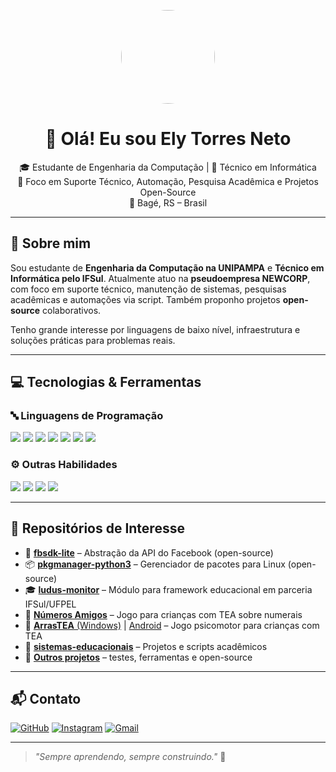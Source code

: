 <p align="center">
  <img src="https://avatars.githubusercontent.com/u/21012982?v=4" width="150" height="150" style="border-radius: 50%;" />
</p>

<h1 align="center">👋 Olá! Eu sou Ely Torres Neto</h1>
<p align="center">
  🎓 Estudante de Engenharia da Computação | 💼 Técnico em Informática <br>
  🔧 Foco em Suporte Técnico, Automação, Pesquisa Acadêmica e Projetos Open-Source <br>
  📍 Bagé, RS – Brasil
</p>

---

## 🧠 Sobre mim

Sou estudante de **Engenharia da Computação na UNIPAMPA** e **Técnico em Informática pelo IFSul**. Atualmente atuo na **pseudoempresa NEWCORP**, com foco em suporte técnico, manutenção de sistemas, pesquisas acadêmicas e automações via script. Também proponho projetos **open-source** colaborativos.

Tenho grande interesse por linguagens de baixo nível, infraestrutura e soluções práticas para problemas reais.

---

## 💻 Tecnologias & Ferramentas

### 🔤 Linguagens de Programação
<div>
  <img src="https://img.shields.io/badge/C-A8B9CC?style=for-the-badge&logo=c&logoColor=black"/>
  <img src="https://img.shields.io/badge/C++-00599C?style=for-the-badge&logo=cplusplus&logoColor=white"/>
  <img src="https://img.shields.io/badge/C%23-239120?style=for-the-badge&logo=csharp&logoColor=white"/>
  <img src="https://img.shields.io/badge/Python-3776AB?style=for-the-badge&logo=python&logoColor=white"/>
  <img src="https://img.shields.io/badge/JavaScript-F7DF1E?style=for-the-badge&logo=javascript&logoColor=black"/>
  <img src="https://img.shields.io/badge/TypeScript-3178C6?style=for-the-badge&logo=typescript&logoColor=white"/>
  <img src="https://img.shields.io/badge/SQL-4479A1?style=for-the-badge&logo=postgresql&logoColor=white"/>
</div>

### ⚙️ Outras Habilidades
<div>
  <img src="https://img.shields.io/badge/Git-F05032?style=for-the-badge&logo=git&logoColor=white"/>
  <img src="https://img.shields.io/badge/Linux-FCC624?style=for-the-badge&logo=linux&logoColor=black"/>
  <img src="https://img.shields.io/badge/CLI-000000?style=for-the-badge&logo=gnu-bash&logoColor=white"/>
  <img src="https://img.shields.io/badge/Scrum-6DB33F?style=for-the-badge&logo=scrumalliance&logoColor=white"/>
</div>

---

## 📂 Repositórios de Interesse

- 🔧 [**fbsdk-lite**](https://github.com/netoe1/fbsdk-lite) – Abstração da API do Facebook (open-source)
- 📦 [**pkgmanager-python3**](https://github.com/netoe1/pkgmanager-python3) – Gerenciador de pacotes para Linux (open-source)
- 🎓 [**ludus-monitor**](https://github.com/netoe1/ludus-monitor) – Módulo para framework educacional em parceria IFSul/UFPEL
- 🧠 [**Números Amigos**](https://github.com/netoe1/numerosAmigos) – Jogo para crianças com TEA sobre numerais
- 🧩 [**ArrasTEA** (Windows)](https://github.com/netoe1/arrastea-src-windows) | [Android](https://github.com/netoe1/arrastea-src-android) – Jogo psicomotor para crianças com TEA
- 📘 [**sistemas-educacionais**](https://github.com/netoe1) – Projetos e scripts acadêmicos
- 🧪 [**Outros projetos**](https://github.com/netoe1?tab=repositories) – testes, ferramentas e open-source

---

## 📬 Contato

[![GitHub](https://img.shields.io/badge/GitHub-100000?style=for-the-badge&logo=github&logoColor=white)](https://github.com/netoe1)
[![Instagram](https://img.shields.io/badge/Instagram-E4405F?style=for-the-badge&logo=instagram&logoColor=white)](https://instagram.com/netoe_)
[![Gmail](https://img.shields.io/badge/E--mail-D14836?style=for-the-badge&logo=gmail&logoColor=white)](mailto:elynetobr@gmail.com)

---

> _"Sempre aprendendo, sempre construindo."_ 🚀
